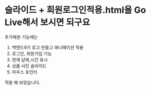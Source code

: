 # 슬라이드 + 회원로그인적용.html을 Go Live해서 보시면 되구요
추가해본 기능에는

1. 백엔드9기 로고 만들고 애니메이션 적용
2. 로그인, 회원가입 기능
3. 현재 날짜,시간 표시
4. 상품 사진 슬라이드
5. 마우스 포인터

적용 해 보았습니다.
